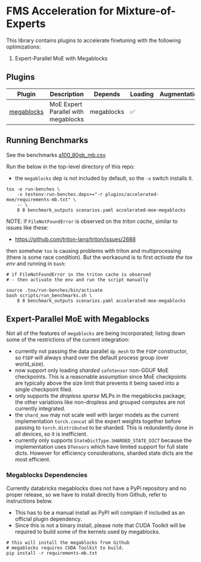 # FMS Acceleration for Mixture-of-Experts

This library contains plugins to accelerate finetuning with the following optimizations:
1. Expert-Parallel MoE with Megablocks

## Plugins

Plugin | Description | Depends | Loading | Augmentation | Callbacks
--|--|--|--|--|--
[megablocks](./src/fms_acceleration_moe/framework_plugin_megablocks.py) | MoE Expert Parallel with megablocks | megablocks | ✅ | |  ✅


## Running Benchmarks

See the benchmarks [a100_80gb_mb.csv](../../scripts/benchmarks/refs/a100_80gb_mb.csv)


Run the below in the top-level directory of this repo:
- the `megablocks` dep is not included by default, so the `-x` switch installs it.

```
tox -e run-benches \
    -x testenv:run-benches.deps+="-r plugins/accelerated-moe/requirements-mb.txt" \
    -- \
    8 8 benchmark_outputs scenarios.yaml accelerated-moe-megablocks

```

NOTE: if `FileNotFoundError` is observed on the *triton cache*, similar to issues like these:
- https://github.com/triton-lang/triton/issues/2688

then somehow `tox` is causing problems with triton and multiprocessing (there is some race condition).
But the workaound is to first *activate the tox env* and 
running in `bash`:
```
# if FileNotFoundError in the triton cache is observed
# - then activate the env and run the script manually

source .tox/run-benches/bin/activate
bash scripts/run_benchmarks.sh \
    8 8 benchmark_outputs scenarios.yaml accelerated-moe-megablocks
```


## Expert-Parallel MoE with Megablocks

Not all of the features of `megablocks` are being incorporated; listing down some of the restrictions of the current integration:
- currently not passing the data parallel `dp_mesh` to the `FSDP` constructor, so `FSDP` will always shard over the default process group (over world_size).
- now support only loading *sharded* `safetensor` non-GGUF MoE checkpoints. This is a reasonable assumption since MoE checkpoints are typically above the size limit that prevents it being saved into a single checkpoint filed.
- only supports the *dropless sparse* MLPs in the megablocks package; the other variations like non-dropless and grouped computes are not currently integrated.
- the `shard_moe` may not scale well with larger models as the current implementation `torch.concat` all the expert weights together before passing to `torch.distributed` to be sharded. This is redundently done in all devices, so it is inefficient.
- currently only supports `StateDictType.SHARDED_STATE_DICT` because the implementation uses `DTensors` which have limited support for full state dicts. However for efficiency considerations, sharded state dicts are the most efficient. 

### Megablocks Dependencies

Currently databricks megablocks does not have a PyPi repository and no proper release, so we have to install directly from Github, refer to instructions below. 
- This has to be a manual install as PyPI will complain if included as an official plugin dependency.
- Since this is not a binary install, please note that CUDA Toolkit will be required to build some of the kernels used by megablocks.

```
# this will install the megablocks from Github
# megablocks requires CUDA Toolkit to build.
pip install -r requirements-mb.txt
```